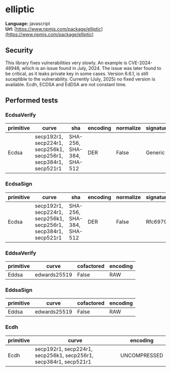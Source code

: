 # elliptic

**Language:**
javascript\
**Url:**
[https://www.npmjs.com/package/elliptic](https://www.npmjs.com/package/elliptic)

## Security

This library fixes vulnerabilities very slowly.
An example is CVE-2024-48948, which is an issue found in July, 2024.
The issue was later found to be critical, as it leaks private key in some cases.
Version 6.6.1, is still suceptible to the vulnerability.
Currently (July, 2025) no fixed version is available.
Ecdh, ECDSA and EdDSA are not constant time.

## Performed tests

### EcdsaVerify

| primitive | curve | sha | encoding | normalize | signatureGeneration |
| --- | --- | --- | --- | --- | --- |
| Ecdsa | secp192r1, secp224r1, secp256k1, secp256r1, secp384r1, secp521r1 | SHA-256, SHA-384, SHA-512 | DER | False | Generic |

### EcdsaSign

| primitive | curve | sha | encoding | normalize | signatureGeneration |
| --- | --- | --- | --- | --- | --- |
| Ecdsa | secp192r1, secp224r1, secp256k1, secp256r1, secp384r1, secp521r1 | SHA-256, SHA-384, SHA-512 | DER | False | Rfc6979 |

### EddsaVerify

| primitive | curve | cofactored | encoding |
| --- | --- | --- | --- |
| Eddsa | edwards25519 | False | RAW |

### EddsaSign

| primitive | curve | cofactored | encoding |
| --- | --- | --- | --- |
| Eddsa | edwards25519 | False | RAW |

### Ecdh

| primitive | curve | encoding |
| --- | --- | --- |
| Ecdh | secp192r1, secp224r1, secp256k1, secp256r1, secp384r1, secp521r1 | UNCOMPRESSED |
